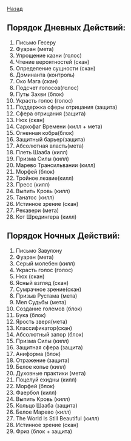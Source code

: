 ﻿[Назад](README.md)


## Порядок Дневных Действий: 

1. Письмо Гесеру
1. Фуаран (мета)
1. Упрощение казни (голос)
1. Чтение вероятностей (скан)
1. Определение сущности (скан)
1. Доминанта (контроль)
1. Око Мага (скан)
1. Подсчет голосов(голос)
1. Путы Захви (блок)
1. Украсть голос (голос)
1. Поддержка сферы отрицания (защита)
1. Сфера отрицания (защита)
1. Нюх (скан)
1. Саркофаг Времени (килл + мета)
1. Огненная кобра(блок)
1. Защитный барьер(защита)
1. Абсолютная власть(мета)
1. Плеть Шааба (килл)
1. Призма Силы (килл)
1. Марево Трансильвании (килл)
1. Морфей (блок)
1. Тройное лезвие(килл)
1. Пресс (килл)
1. Выпить Кровь (килл)
1. Танатос (килл)
1. Истинное  зрение (скан)
1. Рекавери (мета)
1. Кот Шредингера (килл)


## Порядок Ночных Действий:
1. Письмо Завулону
1. Фуаран (мета)
1. Серый молебен (килл)
1. Украсть голос (голос)
1. Нюх (скан)
1. Ясный взгляд (скан)
1. Сумрачное зрение(скан)
1. Призыв Рустама (мета)
1. Мел Судьбы (мета)
1. Создание големов (блок)
1. Бука (блок)
1. Ярость зверя(мета)
1. Классификатор(скан)
1. Абсолютный запор (блок)
1. Призма Силы (килл)
1. Защитная сфера (защита)
1. Аниформа (блок)
1. Отражение (защита)
1. Белое копье (килл)
1. Духовные практики (мета)
1. Поцелуй ехидны (килл)
1. Морфей (блок)
1. Фаербол (килл)
1. Выпить Кровь (килл)
1. Кольцо Шааба (защита)
1. Белое Марево (килл)
1. The World Is Still Beautiful (килл)
1. Истинное зрение  (скан)
1. Фриз (блок + защита)

